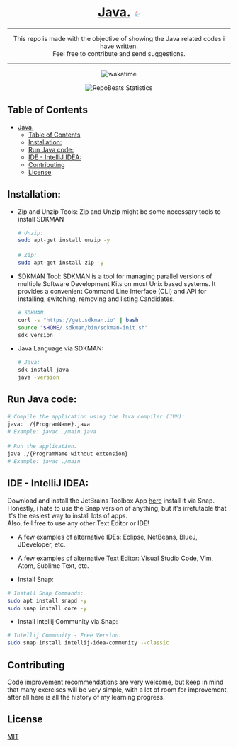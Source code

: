 <div align="center">
  
# [Java.](https://github.com/BrenoFariasdaSilva/Java) <img src="https://github.com/devicons/devicon/blob/master/icons/java/java-original.svg"  width="3%" height="3%">

</div>

<div align="center">
  
---

This repo is made with the objective of showing the Java related codes i have written. \
Feel free to contribute and send suggestions.
  
---

</div>

<p align="center">
  <img src="https://wakatime.com/badge/github/BrenoFariasdaSilva/Java.svg" alt="wakatime" />
</p>

<div align="center">
  
![RepoBeats Statistics](https://repobeats.axiom.co/api/embed/798e367e16b0f48471dc3fcf7a22880eb15631e6.svg "Repobeats analytics image")

</div>

## Table of Contents
- [Java. ](#java-)
	- [Table of Contents](#table-of-contents)
	- [Installation:](#installation)
	- [Run Java code:](#run-java-code)
	- [IDE - IntelliJ IDEA:](#ide---intellij-idea)
	- [Contributing](#contributing)
	- [License](#license)


## Installation:
* Zip and Unzip Tools: Zip and Unzip might be some necessary tools to install SDKMAN
	```bash
	# Unzip:
	sudo apt-get install unzip -y

	# Zip:
	sudo apt-get install zip -y
	```

* SDKMAN Tool: SDKMAN is a tool for managing parallel versions of multiple Software Development Kits on most Unix based systems. It provides a convenient Command Line Interface (CLI) and API for installing, switching, removing and listing Candidates.
  
	```bash
	# SDKMAN:
	curl -s "https://get.sdkman.io" | bash
	source "$HOME/.sdkman/bin/sdkman-init.sh"
	sdk version
	```
* Java Language via SDKMAN:
	```bash
	# Java:
	sdk install java
	java -version
	```

## Run Java code:
```bash
# Compile the application using the Java compiler (JVM):
javac ./{ProgramName}.java
# Example: javac ./main.java 

# Run the application.
java ./{ProgramName without extension}
# Example: javac ./main
```

## IDE - IntelliJ IDEA:
Download and install the JetBrains Toolbox App [here](https://www.jetbrains.com/help/idea/installation-guide.html#toolbox) install it via Snap. \
Honestly, i hate to use the Snap version of anything, but it's irrefutable that it's the easiest way to install lots of apps. \
Also, fell free to use any other Text Editor or IDE!
 * A few examples of alternative IDEs: Eclipse, NetBeans, BlueJ, JDeveloper, etc.
 * A few examples of alternative Text Editor: Visual Studio Code, Vim, Atom, Sublime Text, etc.

* Install Snap: 
```bash
# Install Snap Commands:
sudo apt install snapd -y
sudo snap install core -y
```

* Install Intellij Community via Snap: 
```bash
# Intellij Community - Free Version:
sudo snap install intellij-idea-community --classic
```

## Contributing
Code improvement recommendations are very welcome, but keep in mind that many exercises will be very simple, with a lot of room for improvement, after all here is all the history of my learning progress.

## License
[MIT](https://choosealicense.com/licenses/mit/)
